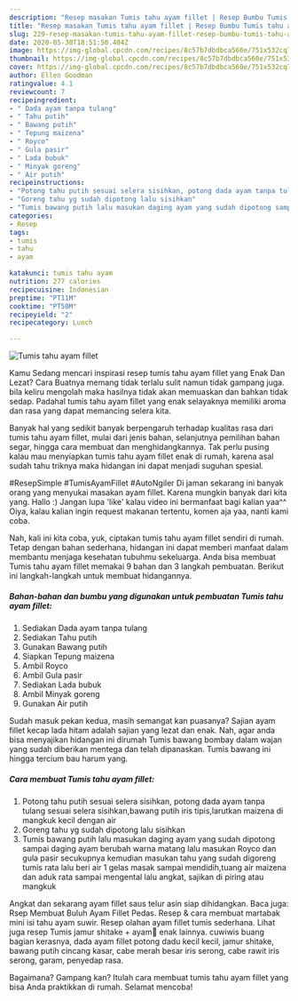 ```yaml
---
description: "Resep masakan Tumis tahu ayam fillet | Resep Bumbu Tumis tahu ayam fillet Yang Menggugah Selera"
title: "Resep masakan Tumis tahu ayam fillet | Resep Bumbu Tumis tahu ayam fillet Yang Menggugah Selera"
slug: 229-resep-masakan-tumis-tahu-ayam-fillet-resep-bumbu-tumis-tahu-ayam-fillet-yang-menggugah-selera
date: 2020-05-30T18:51:50.404Z
image: https://img-global.cpcdn.com/recipes/8c57b7dbdbca560e/751x532cq70/tumis-tahu-ayam-fillet-foto-resep-utama.jpg
thumbnail: https://img-global.cpcdn.com/recipes/8c57b7dbdbca560e/751x532cq70/tumis-tahu-ayam-fillet-foto-resep-utama.jpg
cover: https://img-global.cpcdn.com/recipes/8c57b7dbdbca560e/751x532cq70/tumis-tahu-ayam-fillet-foto-resep-utama.jpg
author: Ellen Goodman
ratingvalue: 4.1
reviewcount: 7
recipeingredient:
- " Dada ayam tanpa tulang"
- " Tahu putih"
- " Bawang putih"
- " Tepung maizena"
- " Royco"
- " Gula pasir"
- " Lada bubuk"
- " Minyak goreng"
- " Air putih"
recipeinstructions:
- "Potong tahu putih sesuai selera sisihkan, potong dada ayam tanpa tulang sesuai selera sisihkan,bawang putih iris tipis,larutkan maizena di mangkuk kecil dengan air"
- "Goreng tahu yg sudah dipotong lalu sisihkan"
- "Tumis bawang putih lalu masukan daging ayam yang sudah dipotong sampai daging ayam berubah warna matang lalu masukan Royco dan gula pasir secukupnya kemudian masukan tahu yang sudah digoreng tumis rata lalu beri air 1 gelas masak sampai mendidih,tuang air maizena dan aduk rata sampai mengental lalu angkat, sajikan di piring atau mangkuk"
categories:
- Resep
tags:
- tumis
- tahu
- ayam

katakunci: tumis tahu ayam 
nutrition: 277 calories
recipecuisine: Indonesian
preptime: "PT11M"
cooktime: "PT50M"
recipeyield: "2"
recipecategory: Lunch

---
```



![Tumis tahu ayam fillet](https://img-global.cpcdn.com/recipes/8c57b7dbdbca560e/751x532cq70/tumis-tahu-ayam-fillet-foto-resep-utama.jpg)

Kamu Sedang mencari inspirasi resep tumis tahu ayam fillet yang Enak Dan Lezat? Cara Buatnya memang tidak terlalu sulit namun tidak gampang juga. bila keliru mengolah maka hasilnya tidak akan memuaskan dan bahkan tidak sedap. Padahal tumis tahu ayam fillet yang enak selayaknya memiliki aroma dan rasa yang dapat memancing selera kita.

Banyak hal yang sedikit banyak berpengaruh terhadap kualitas rasa dari tumis tahu ayam fillet, mulai dari jenis bahan, selanjutnya pemilihan bahan segar, hingga cara membuat dan menghidangkannya. Tak perlu pusing kalau mau menyiapkan tumis tahu ayam fillet enak di rumah, karena asal sudah tahu triknya maka hidangan ini dapat menjadi suguhan spesial.

#ResepSimple #TumisAyamFillet #AutoNgiler Di jaman sekarang ini banyak orang yang menyukai masakan ayam fillet. Karena mungkin banyak dari kita yang. Hallo :) Jangan lupa &#39;like&#39; kalau video ini bermanfaat bagi kalian yaa^^ Oiya, kalau kalian ingin request makanan tertentu, komen aja yaa, nanti kami coba.


Nah, kali ini kita coba, yuk, ciptakan tumis tahu ayam fillet sendiri di rumah. Tetap dengan bahan sederhana, hidangan ini dapat memberi manfaat dalam membantu menjaga kesehatan tubuhmu sekeluarga. Anda bisa membuat Tumis tahu ayam fillet memakai 9 bahan dan 3 langkah pembuatan. Berikut ini langkah-langkah untuk membuat hidangannya.

<!--inarticleads1-->

##### Bahan-bahan dan bumbu yang digunakan untuk pembuatan Tumis tahu ayam fillet:

1. Sediakan  Dada ayam tanpa tulang
1. Sediakan  Tahu putih
1. Gunakan  Bawang putih
1. Siapkan  Tepung maizena
1. Ambil  Royco
1. Ambil  Gula pasir
1. Sediakan  Lada bubuk
1. Ambil  Minyak goreng
1. Gunakan  Air putih


Sudah masuk pekan kedua, masih semangat kan puasanya? Sajian ayam fillet kecap lada hitam adalah sajian yang lezat dan enak. Nah, agar anda bisa menyajikan hidangan ini dirumah Tumis bawang bombay dalam wajan yang sudah diberikan mentega dan telah dipanaskan. Tumis bawang ini hingga tercium bau harum yang. 

<!--inarticleads2-->

##### Cara membuat Tumis tahu ayam fillet:

1. Potong tahu putih sesuai selera sisihkan, potong dada ayam tanpa tulang sesuai selera sisihkan,bawang putih iris tipis,larutkan maizena di mangkuk kecil dengan air
1. Goreng tahu yg sudah dipotong lalu sisihkan
1. Tumis bawang putih lalu masukan daging ayam yang sudah dipotong sampai daging ayam berubah warna matang lalu masukan Royco dan gula pasir secukupnya kemudian masukan tahu yang sudah digoreng tumis rata lalu beri air 1 gelas masak sampai mendidih,tuang air maizena dan aduk rata sampai mengental lalu angkat, sajikan di piring atau mangkuk


Angkat dan sekarang ayam fillet saus telur asin siap dihidangkan. Baca juga: Rsep Membuat Buluh Ayam Fillet Pedas. Resep &amp; cara membuat martabak mini isi tahu ayam suwir. Resep olahan ayam fillet tumis sederhana. Lihat juga resep Tumis jamur shitake + ayam🍄 enak lainnya. cuwiwis buang bagian kerasnya, dada ayam fillet potong dadu kecil kecil, jamur shitake, bawang putih cincang kasar, cabe merah besar iris serong, cabe rawit iris serong, garam, penyedap rasa. 

Bagaimana? Gampang kan? Itulah cara membuat tumis tahu ayam fillet yang bisa Anda praktikkan di rumah. Selamat mencoba!
